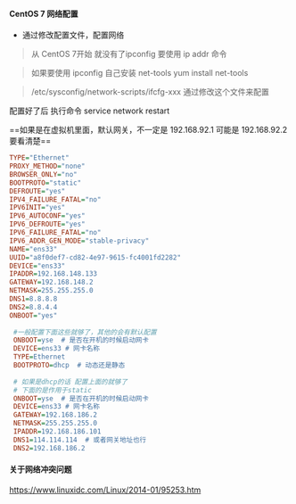 #### CentOS 7 网络配置

- 通过修改配置文件，配置网络

>  从 CentOS 7开始 就没有了ipconfig 要使用 ip addr 命令

> 如果要使用 ipconfig 自己安装 net-tools    yum install net-tools

> /etc/sysconfig/network-scripts/ifcfg-xxx  通过修改这个文件来配置

配置好了后 执行命令 service network restart

==如果是在虚拟机里面，默认网关，不一定是 192.168.92.1  可能是 192.168.92.2 要看清楚==

```ini
TYPE="Ethernet"
PROXY_METHOD="none"
BROWSER_ONLY="no"
BOOTPROTO="static"
DEFROUTE="yes"
IPV4_FAILURE_FATAL="no"
IPV6INIT="yes"
IPV6_AUTOCONF="yes"
IPV6_DEFROUTE="yes"
IPV6_FAILURE_FATAL="no"
IPV6_ADDR_GEN_MODE="stable-privacy"
NAME="ens33"
UUID="a8f0def7-cd82-4e97-9615-fc4001fd2282"
DEVICE="ens33"
IPADDR=192.168.148.133
GATEWAY=192.168.148.2
NETMASK=255.255.255.0
DNS1=8.8.8.8
DNS2=8.8.4.4
ONBOOT="yes"
 
 #一般配置下面这些就够了，其他的会有默认配置
 ONBOOT=yse  # 是否在开机的时候启动网卡
 DEVICE=ens33 # 网卡名称
 TYPE=Ethernet
 BOOTPROTO=dhcp  # 动态还是静态
 
 # 如果是dhcp的话 配置上面的就够了
 # 下面的是作用于static
 ONBOOT=yse  # 是否在开机的时候启动网卡
 DEVICE=ens33 # 网卡名称
 GATEWAY=192.168.186.2
 NETMASK=255.255.255.0
 IPADDR=192.168.186.101
 DNS1=114.114.114  # 或者网关地址也行
 DNS2=192.168.186.2
```



#### 关于网络冲突问题

https://www.linuxidc.com/Linux/2014-01/95253.htm